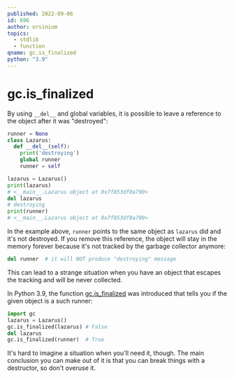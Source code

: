 ```yaml
---
published: 2022-09-06
id: 696
author: orsinium
topics:
  - stdlib
  - function
qname: gc.is_finalized
python: "3.9"
---
```


# gc.is_finalized

By using `__del__` and global variables, it is possible to leave a reference to the object after it was "destroyed":

```python
runner = None
class Lazarus:
  def __del__(self):
    print('destroying')
    global runner
    runner = self

lazarus = Lazarus()
print(lazarus)
# <__main__.Lazarus object at 0x7f853df0a790>
del lazarus
# destroying
print(runner)
# <__main__.Lazarus object at 0x7f853df0a790>
```

In the example above, `runner` points to the same object as `lazarus` did and it's not destroyed. If you remove this reference, the object will stay in the memory forever because it's not tracked by the garbage collector anymore:

```python
del runner  # it will NOT produce "destroying" message
```

This can lead to a strange situation when you have an object that escapes the tracking and will be never collected.

In Python 3.9, the function [gc.is_finalized](https://docs.python.org/3/library/gc.html#gc.is_finalized) was introduced that tells you if the given object is a such runner:

```python
import gc
lazarus = Lazarus()
gc.is_finalized(lazarus) # False
del lazarus
gc.is_finalized(runner)  # True
```

It's hard to imagine a situation when you'll need it, though. The main conclusion you can make out of it is that you can break things with a destructor, so don't overuse it.
